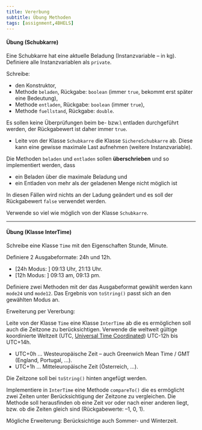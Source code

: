 ```yaml
---
title: Vererbung
subtitle: Übung Methoden
tags: [assignment,4BHELS]
---
```




#### Übung (Schubkarre)

Eine Schubkarre hat eine aktuelle Beladung (Instanzvariable – in kg).
Definiere alle Instanzvariablen als `private`.

Schreibe:

- den Konstruktor,
- Methode `beladen`, Rückgabe: `boolean` (immer `true`, bekommt erst später eine Bedeutung),
- Methode `entladen`, Rückgabe: `boolean` (immer `true`),
- Methode `fuellstand`, Rückgabe: `double`.

Es sollen  keine Überprüfungen beim be- bzw.\ entladen durchgeführt werden, der Rückgabewert ist daher  immer `true`.

- Leite von der Klasse `Schubkarre` die Klasse `SichereSchubkarre` ab. Diese kann eine gewisse maximale Last aufnehmen (weitere Instanzvariable).

Die Methoden `beladen` und `entladen` sollen **überschrieben** und so implementiert werden, dass 

- ein Beladen über die maximale Beladung und 
- ein Entladen von mehr als der geladenen Menge nicht möglich ist 

In diesen Fällen wird nichts an der Ladung geändert und es soll der Rückgabewert `false` verwendet werden.

Verwende so viel wie möglich von der Klasse `Schubkarre`.



---

#### Übung (Klasse InterTime)

Schreibe eine Klasse `Time` mit den Eigenschaften Stunde, Minute. 

Definiere 2 Ausgabeformate: 24h und 12h.

- [24h Modus: ] 09:13 Uhr, 21:13 Uhr.
- [12h Modus: ] 09:13 am, 09:13 pm.

Definiere zwei Methoden mit der das Ausgabeformat gewählt werden kann `mode24` und `mode12`. Das Ergebnis von  `toString()` passt sich an den gewählten Modus an.

Erweiterung per Vererbung:

Leite von der Klasse `Time` eine Klasse `InterTime` ab die es ermöglichen soll auch die Zeitzone zu berücksichtigen. Verwende die weltweit gültige koordinierte Weltzeit (UTC, [Universal Time Coordinated](http://de.wikipedia.org/wiki/Koordinierte_Weltzeit)) UTC-12h bis UTC+14h.


- UTC+0h ... Westeuropäische Zeit – auch Greenwich Mean Time / GMT (England, Portugal, ...).
- UTC+1h ... Mitteleuropäische Zeit (Österreich, ...).

Die Zeitzone soll bei `toString()` hinten angefügt werden.

Implementiere in `InterTime` eine Methode `compareTo()` die es ermöglicht zwei Zeiten unter Berücksichtigung der Zeitzone zu vergleichen. Die Methode soll herausfinden ob eine Zeit vor oder nach einer anderen liegt, bzw. ob die Zeiten gleich sind (Rückgabewerte: –1, 0, 1​).

Mögliche Erweiterung: Berücksichtige auch Sommer- und Winterzeit.

